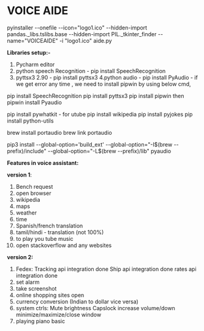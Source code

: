 # VOICE AIDE


pyinstaller --onefile --icon="logo1.ico" --hidden-import pandas._libs.tslibs.base --hidden-import PIL._tkinter_finder --name="VOICEAIDE" -i "logo1.ico" aide.py

**Libraries setup:-**
1. Pycharm editor
2. python speech Recognition - pip install SpeechRecognition
3. pyttsx3 2.90 - pip install pyttsx3
4.python audio - pip install PyAudio - if we get error any time , we need to install pipwin by using below cmd,

pip install SpeechRecognition
pip install pyttsx3
pip install pipwin
then pipwin install Pyaudio

pip install pywhatkit - for utube
pip install wikipedia
pip install pyjokes
pip install python-utils

brew install portaudio
brew link portaudio	

pip3 install --global-option='build_ext' --global-option="-I$(brew --prefix)/include" --global-option="-L$(brew --prefix)/lib" pyaudio


**Features in voice assistant:**

**version 1**:
1. Bench request
2. open browser
3. wikipedia
4. maps
5. weather
6. time
7. Spanish/french translation
8. tamil/hindi - translation (not 100%)
9. to play you tube music
10. open stackoverflow and any websites 

**version 2:**
1. Fedex:
	Tracking api integration done
	Ship api integration done
	rates api integration done
2. set alarm 
3. take screenshot
4. online shopping sites open
5. currency conversion (Indian to dollar vice versa)
7. system ctrls:
	Mute
	brightness
	Capslock
	increase volume/down
	minimize/maximize/close window
8. playing piano basic

